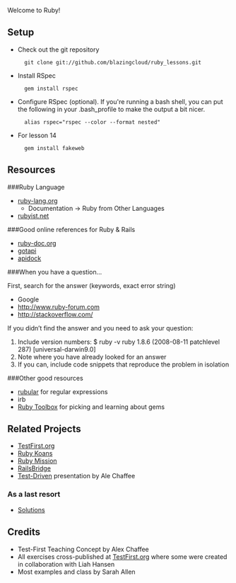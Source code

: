 Welcome to Ruby!

## Setup

* Check out the git repository

        git clone git://github.com/blazingcloud/ruby_lessons.git

* Install RSpec

        gem install rspec

* Configure RSpec (optional). If you're running a bash shell, you can put the following in your .bash_profile to make the output a bit nicer.

        alias rspec="rspec --color --format nested"

* For lesson 14

        gem install fakeweb

## Resources

###Ruby Language

* [ruby-lang.org](http://www.ruby-lang.org) 
  * Documentation -> Ruby from Other Languages
* [rubyist.net](http://www.rubyist.net/~slagell/ruby/)

###Good online references for Ruby & Rails

*	[ruby-doc.org](http://www.ruby-doc.org/) 
*	[gotapi](http://www.gotapi.com/rubyrails)
*	[apidock](http://apidock.com/)

###When you have a question...

First, search for the answer (keywords, exact error string)

*	Google
*	http://www.ruby-forum.com 
*	http://stackoverflow.com/ 

If you didn’t find the answer and you need to ask your question:

1. Include version numbers:
    $ ruby -v
    ruby 1.8.6 (2008-08-11 patchlevel 287) \[universal-darwin9.0\]
2. Note where you have already looked for an answer
3. If you can, include code snippets that reproduce the problem in isolation

###Other good resources

*	[rubular](http://www.rubular.com/) for regular expressions 
*	irb  
*	[Ruby Toolbox](https://www.ruby-toolbox.com/) for picking and learning about gems

## Related Projects

* [TestFirst.org](http://testfirst.org)
* [Ruby Koans](http://github.com/edgecase/ruby_koans)
* [Ruby Mission](http://github.com/alexch/mission)
* [RailsBridge](http://groups.google.com/group/railsbridge)
* [Test-Driven](http://www.slideshare.net/alexchaffee/test-driven) presentation by Ale Chaffee

### As a last resort
* [Solutions](http://github.com/ultrasaurus/test-first-teaching)

## Credits

* Test-First Teaching Concept by Alex Chaffee
* All exercises cross-published at [TestFirst.org](http://testfirst.org) where some were created in collaboration with Liah Hansen
* Most examples and class by Sarah Allen

